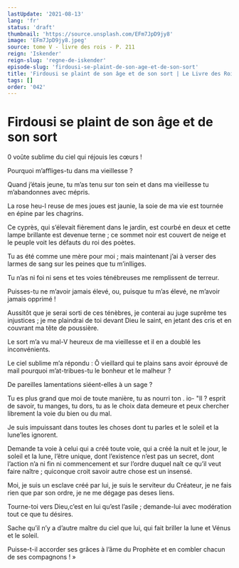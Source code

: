 ```yaml
---
lastUpdate: '2021-08-13'
lang: 'fr'
status: 'draft'
thumbnail: 'https://source.unsplash.com/EFm7JpD9jy8'
image: 'EFm7JpD9jy8.jpeg'
source: tome V - livre des rois - P. 211
reign: 'Iskender'
reign-slug: 'regne-de-iskender'
episode-slug: 'firdousi-se-plaint-de-son-age-et-de-son-sort'
title: 'Firdousi se plaint de son âge et de son sort | Le Livre des Rois | Shâhnâmeh'
tags: []
order: '042'
---
```


<!-- LTeX: language=fr -->

# Firdousi se plaint de son âge et de son sort

0 voûte sublime du ciel qui réjouis les cœurs !

Pourquoi m’affliges-tu dans ma vieillesse ?

Quand j’étais jeune, tu m’as tenu sur ton sein et dans ma vieillesse tu m’abandonnes avec mépris.

La rose heu-I reuse de mes joues est jaunie, la soie de ma vie est tournée en épine par les chagrins.

Ce cyprès, qui s’élevait fièrement dans le jardin, est courbé en deux et cette lampe brillante est devenue terne ; ce sommet noir est couvert de neige et le peuple voit les défauts du roi des poètes.

Tu as été comme une mère pour moi ; mais maintenant j’ai à verser des larmes de sang sur les peines que tu m’inlliges.

Tu n’as ni foi ni sens et tes voies ténébreuses me remplissent de terreur.

Puisses-tu ne m’avoir jamais élevé, ou, puisque tu m’as élevé, ne m’avoir jamais opprimé !

Aussitôt que je serai sorti de ces ténèbres, je conterai au juge suprême tes injustices ; je me plaindrai de toi devant Dieu le saint, en jetant des cris et en couvrant ma tête de poussière.

Le sort m’a vu mal-V heureux de ma vieillesse et il en a doublé les inconvénients.

Le ciel sublime m’a répondu : Ô vieillard qui te plains sans avoir éprouvé de mail pourquoi m’at-tribues-tu le bonheur et le malheur ?

De pareilles lamentations siéent-elles à un sage ?

Tu es plus grand que moi de toute manière, tu as nourri ton
. io-
"Il ?
esprit de savoir, tu manges, tu dors, tu as le choix data demeure et peux chercher librement la voie du bien ou du mal.

Je suis impuissant dans toutes les choses dont tu parles et le soleil et la lune’les ignorent.

Demande ta voie à celui qui a créé toute voie, qui a créé la nuit et le jour, le soleil et la lune, l’être unique, dont l’existence n’est pas un secret, dont l’action n’a ni fin ni commencement et sur l’ordre duquel naît ce qu’il veut faire naître ; quiconque croit savoir autre chose est un insensé.

Moi, je suis un esclave créé par lui, je suis le serviteur du Créateur, je ne fais rien que par son ordre, je ne me dégage pas deses liens.

Tourne-toi vers Dieu,c’est en lui qu’est l’asile ; demande-lui avec modération tout ce que tu désires.

Sache qu’il n’y a d’autre maître du ciel que lui, qui fait briller la lune et Vénus et le soleil.

Puisse-t-il accorder ses grâces à l’âme du Prophète et en combler chacun de ses compagnons ! »
